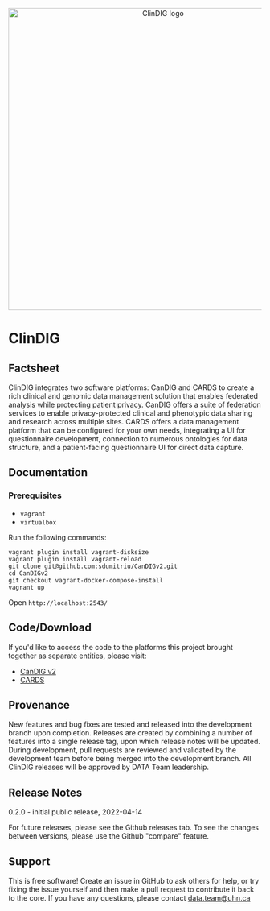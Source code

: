 <p align="center">
  <img src="https://github.com/data-team-uhn/cards/blob/clindig_demo/clindig-resources/clinical-data/src/main/media/SLING-INF/content/libs/cards/resources/logo.png" width="600px" alt="ClinDIG logo"/>
</p>

# ClinDIG

## Factsheet
ClinDIG integrates two software platforms: CanDIG and CARDS to create a rich clinical and genomic data management solution that enables federated analysis while protecting patient privacy. CanDIG offers a suite of federation services to enable privacy-protected clinical and phenotypic data sharing and research across multiple sites. CARDS offers a data management platform that can be configured for your own needs, integrating a UI for questionnaire development, connection to numerous ontologies for data structure, and a patient-facing questionnaire UI for direct data capture. 

## Documentation
### Prerequisites
- `vagrant`
- `virtualbox`

Run the following commands:
```
vagrant plugin install vagrant-disksize
vagrant plugin install vagrant-reload
git clone git@github.com:sdumitriu/CanDIGv2.git
cd CanDIGv2
git checkout vagrant-docker-compose-install
vagrant up
```
Open `http://localhost:2543/`

## Code/Download
If you'd like to access the code to the platforms this project brought together as separate entities, please visit:
- [CanDIG v2](https://github.com/CanDIG/CanDIGv2)
- [CARDS](https://github.com/data-team-uhn/cards/)

## Provenance
New features and bug fixes are tested and released into the development branch upon completion. Releases are created by combining a number of features into a single release tag, upon which release notes will be updated. During development, pull requests are reviewed and validated by the development team before being merged into the development branch. All ClinDIG releases will be approved by DATA Team leadership.

## Release Notes
0.2.0 - initial public release, 2022-04-14

For future releases, please see the Github releases tab. To see the changes between versions, please use the Github "compare" feature.


## Support
This is free software! Create an issue in GitHub to ask others for help, or try fixing the issue yourself and then make a pull request to contribute it back to the core. If you have any questions, please contact data.team@uhn.ca
